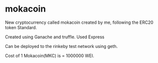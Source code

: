 # mokacoin

New cryptocurrency called mokacoin created by me, following the ERC20 token Standard.

Created using Ganache and truffle. Used Express

Can be deployed to the rinkeby test network using geth.

Cost of 1 Mokacoin(MKC) is = 1000000 WEI.
